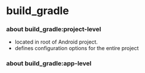 # build_gradle

### about build_gradle:project-level

- located in root of Android project.
- defines configuration options for the entire project

### about build_gradle:app-level